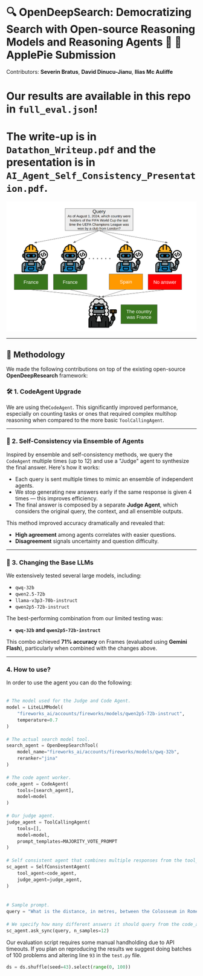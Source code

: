 # 🔍 OpenDeepSearch: Democratizing Search with Open-source Reasoning Models and Reasoning Agents 🚀  🍏 ApplePie Submission

Contributors: **Severin Bratus**, **David Dinucu-Jianu**, **Ilias Mc Auliffe**
# Our results are available in this repo in `full_eval.json`!

# The write-up is in `Datathon_Writeup.pdf` and the presentation is in `AI_Agent_Self_Consistency_Presentation.pdf`.

![alt text](image.png)

---

## 🧠 Methodology

We made the following contributions on top of the existing open-source **OpenDeepResearch** framework:

### 🛠️ 1. CodeAgent Upgrade  
We are using the`CodeAgent`. This significantly improved performance, especially on counting tasks or ones that required complex multihop reasoning when compared to the more basic `ToolCallingAgent`.

----

### 🧪 2. Self-Consistency via Ensemble of Agents  
Inspired by ensemble and self-consistency methods, we query the `CodeAgent` multiple times (up to 12) and use a "Judge" agent to synthesize the final answer. Here's how it works:

- Each query is sent multiple times to mimic an ensemble of independent agents.
- We stop generating new answers early if the same response is given 4 times — this improves efficiency.
- The final answer is composed by a separate **Judge Agent**, which considers the original query, the context, and all ensemble outputs.

This method improved accuracy dramatically and revealed that:
- **High agreement** among agents correlates with easier questions.
- **Disagreement** signals uncertainty and question difficulty.

---

### 🧠 3. Changing the Base LLMs  
We extensively tested several large models, including:
- `qwq-32b`
- `qwen2.5-72b`
- `llama-v3p3-70b-instruct`
- `qwen2p5-72b-instruct`

The best-performing combination from our limited testing was:
- **`qwq-32b` and `qwen2p5-72b-instruct`**

This combo achieved **71% accuracy** on Frames (evaluated using **Gemini Flash**), particularly when combined with the changes above.

---

### 4. How to use?


In order to use the agent you can do the following:
```python

# The model used for the Judge and Code Agent.
model = LiteLLMModel(
    "fireworks_ai/accounts/fireworks/models/qwen2p5-72b-instruct",
    temperature=0.7
)

# The actual search model tool.
search_agent = OpenDeepSearchTool(
    model_name="fireworks_ai/accounts/fireworks/models/qwq-32b", 
    reranker="jina"
)

# The code agent worker.
code_agent = CodeAgent(
    tools=[search_agent],
    model=model
)

# Our judge agent.
judge_agent = ToolCallingAgent(
    tools=[],
    model=model,
    prompt_templates=MAJORITY_VOTE_PROMPT
)

# Self consistent agent that combines multiple responses from the tool_agent using the judge_agent.
sc_agent = SelfConsistentAgent(
    tool_agent=code_agent,
    judge_agent=judge_agent,
)


# Sample prompt.
query = "What is the distance, in metres, between the Colosseum in Rome and the Rialto bridge in Venice"

# We specify how many different answers it should query from the code_agent.
sc_agent.ask_sync(query, n_samples=12)
```

Our evaluation script requires some manual handholding due to API timeouts. If you plan on reproducing the results we suggest doing batches of 100 problems and altering line `93` in the `test.py` file.

```python
ds = ds.shuffle(seed=43).select(range(0, 100))
```